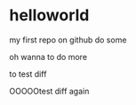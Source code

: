 # helloworld
my first repo on github
do some

oh  wanna to do more

to test diff


OOOOOtest diff again
